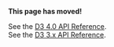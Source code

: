 **This page has moved!**

See the [D3 4.0 API Reference](https://github.com/d3/d3/blob/master/API.md#voronoi-diagrams-d3-voronoi).
<br>See the [D3 3.x API Reference](https://github.com/d3/d3-3.x-api-reference/blob/master/Voronoi-Geom.md).
